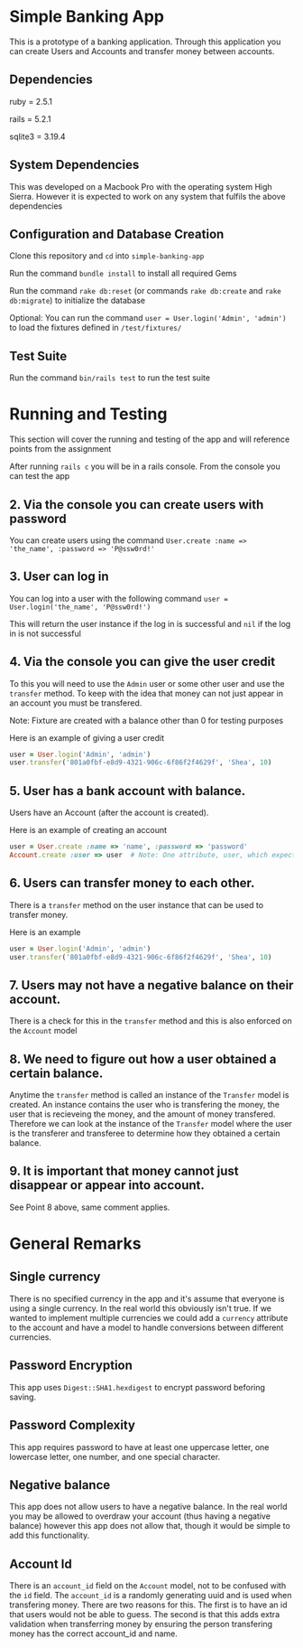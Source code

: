 # Simple Banking App

This is a prototype of a banking application.  Through this application you can create Users and Accounts and transfer money between accounts.

## Dependencies

ruby = 2.5.1

rails = 5.2.1

sqlite3 = 3.19.4

## System Dependencies

This was developed on a Macbook Pro with the operating system High Sierra.  However it is expected to work on any system that fulfils the above dependencies

## Configuration and Database Creation

Clone this repository and `cd` into `simple-banking-app`

Run the command `bundle install` to install all required Gems

Run the command `rake db:reset` (or commands `rake db:create` and `rake db:migrate`) to initialize the database

Optional: You can run the command `user = User.login('Admin', 'admin')` to load the fixtures defined in `/test/fixtures/`

## Test Suite

Run the command `bin/rails test` to run the test suite


# Running and Testing

This section will cover the running and testing of the app and will reference points from the assignment

After running `rails c` you will be in a rails console.  From the console you can test the app

## 2. Via the console you can create users with password

You can create users using the command
`User.create :name => 'the_name', :password => 'P@ssw0rd!'`

## 3. User can log in

You can log into a user with the following command
`user = User.login('the_name', 'P@ssw0rd!')`

This will return the user instance if the log in is successful and `nil` if the log in is not successful

## 4. Via the console you can give the user credit

To this you will need to use the `Admin` user or some other user and use the `transfer` method.  To keep with the idea that money can not just appear in an account you must be transfered.  

Note: Fixture are created with a balance other than 0 for testing purposes

Here is an example of giving a user credit
```ruby
user = User.login('Admin', 'admin')
user.transfer('801a0fbf-e8d9-4321-906c-6f86f2f4629f', 'Shea', 10)
```

## 5. User has a bank account with balance.

Users have an Account (after the account is created).

Here is an example of creating an account
```ruby
user = User.create :name => 'name', :password => 'password'
Account.create :user => user  # Note: One attribute, user, which expects a User instance
```

## 6. Users can transfer money to each other.

There is a `transfer` method on the user instance that can be used to transfer money.

Here is an example
```ruby
user = User.login('Admin', 'admin')
user.transfer('801a0fbf-e8d9-4321-906c-6f86f2f4629f', 'Shea', 10)
``` 

## 7. Users may not have a negative balance on their account.

There is a check for this in the `transfer` method and this is also enforced on the `Account` model

## 8. We need to figure out how a user obtained a certain balance.

Anytime the `transfer` method is called an instance of the `Transfer` model is created.  An instance contains the user who is transfering the money, the user that is recieveing the money, and the amount of money transfered.  Therefore we can look at the instance of the `Transfer` model where the user is the transferer and transferee to determine how they obtained a certain balance. 

## 9. It is important that money cannot just disappear or appear into account.

See Point 8 above, same comment applies.


# General Remarks 

## Single currency

There is no specified currency in the app and it's assume that everyone is using a single currency.  In the real world this obviously isn't true. If we wanted to implement multiple currencies we could add a `currency` attribute to the account and have a model to handle conversions between different currencies.

## Password Encryption

This app uses `Digest::SHA1.hexdigest` to encrypt password beforing saving.

## Password Complexity

This app requires password to have at least one uppercase letter, one lowercase letter, one number, and one special character.

## Negative balance

This app does not allow users to have a negative balance.  In the real world you may be allowed to overdraw your account (thus having a negative balance) however this app does not allow that, though it would be simple to add this functionality.

## Account Id

There is an `account_id` field on the `Account` model, not to be confused with the `id` field.  The `account_id` is a randomly generating uuid and is used when transfering money.  There are two reasons for this.  The first is to have an id that users would not be able to guess.  The second is that this adds extra validation when transferring money by ensuring the person transfering money has the correct account_id and name.  


